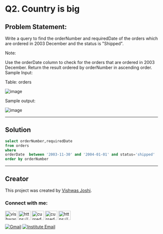 # Q2. Country is big


## Problem Statement:

Write a query to find the orderNumber and requiredDate of the orders which are ordered in 2003 December and the status is "Shipped".

Note:

Use the orderDate column to check for the orders that are ordered in 2003 December.
Return the result ordered by orderNumber in ascending order.
Sample Input:

Table: orders

![image](https://github.com/vishwasjoshi2019/DSML/assets/98074283/6f9b1301-5e96-4ad9-b112-ef7cb5d09871)


Sample output:

![image](https://github.com/vishwasjoshi2019/DSML/assets/98074283/dfbae6d6-aa55-482b-8d0c-b05cadc33c44)

---

## Solution

```sql
select orderNumber,requiredDate
from orders
where
orderDate  between '2003-11-30' and '2004-01-01' and status='shipped'
order by orderNumber
```
---
## Creator

This project was created by [Vishwas Joshi](https://github.com/vishwasjoshi2019).



<h3 align="left">Connect with me:</h3>
<p align="left">
<a href="https://twitter.com/vishwas79116150" target="blank"><img align="center" src="https://raw.githubusercontent.com/rahuldkjain/github-profile-readme-generator/master/src/images/icons/Social/twitter.svg" alt="vishwas79116150" height="30" width="40" /></a>
<a href="https://linkedin.com/in/https://www.linkedin.com/in/vishwasjoshi2019/" target="blank"><img align="center" src="https://raw.githubusercontent.com/rahuldkjain/github-profile-readme-generator/master/src/images/icons/Social/linked-in-alt.svg" alt="https://www.linkedin.com/in/vishwasjoshi2019/" height="30" width="40" /></a>
<a href="https://instagram.com/cursed_geek" target="blank"><img align="center" src="https://raw.githubusercontent.com/rahuldkjain/github-profile-readme-generator/master/src/images/icons/Social/instagram.svg" alt="cursed_geek" height="30" width="40" /></a>
<a href="https://www.leetcode.com/cursed_geek" target="blank"><img align="center" src="https://raw.githubusercontent.com/rahuldkjain/github-profile-readme-generator/master/src/images/icons/Social/leet-code.svg" alt="cursed_geek" height="30" width="40" /></a>
<a href="https://auth.geeksforgeeks.org/user/https://auth.geeksforgeeks.org/user/vishwasjoshi2019/" target="blank"><img align="center" src="https://raw.githubusercontent.com/rahuldkjain/github-profile-readme-generator/master/src/images/icons/Social/geeks-for-geeks.svg" alt="https://auth.geeksforgeeks.org/user/vishwasjoshi2019/" height="30" width="40" /></a>
  
[![Gmail](https://img.shields.io/badge/Gmail-vishwasjoshi2019%40gmail.com-red)](mailto:vishwasjoshi2019@gmail.com)
[![Institute Email](https://img.shields.io/badge/Institute%20Email-vishwas.j%40iitgn.ac.in-red)](mailto:vishwas.j@iitgn.ac.in)
</p>
